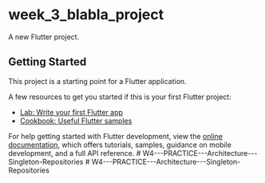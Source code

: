 # week_3_blabla_project

A new Flutter project.

## Getting Started

This project is a starting point for a Flutter application.

A few resources to get you started if this is your first Flutter project:

- [Lab: Write your first Flutter app](https://docs.flutter.dev/get-started/codelab)
- [Cookbook: Useful Flutter samples](https://docs.flutter.dev/cookbook)

For help getting started with Flutter development, view the
[online documentation](https://docs.flutter.dev/), which offers tutorials,
samples, guidance on mobile development, and a full API reference.
#   W 4 - - - P R A C T I C E - - - A r c h i t e c t u r e - - - S i n g l e t o n - R e p o s i t o r i e s  
 #   W 4 - - - P R A C T I C E - - - A r c h i t e c t u r e - - - S i n g l e t o n - R e p o s i t o r i e s  
 